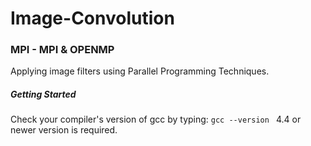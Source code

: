 # Image-Convolution

### ΜPI - MPI & OPENMP

Applying image filters using Parallel Programming Techniques.

##### Getting Started

Check your compiler's version of gcc by typing: ```gcc --version ``` 4.4 or newer version is required.
 
